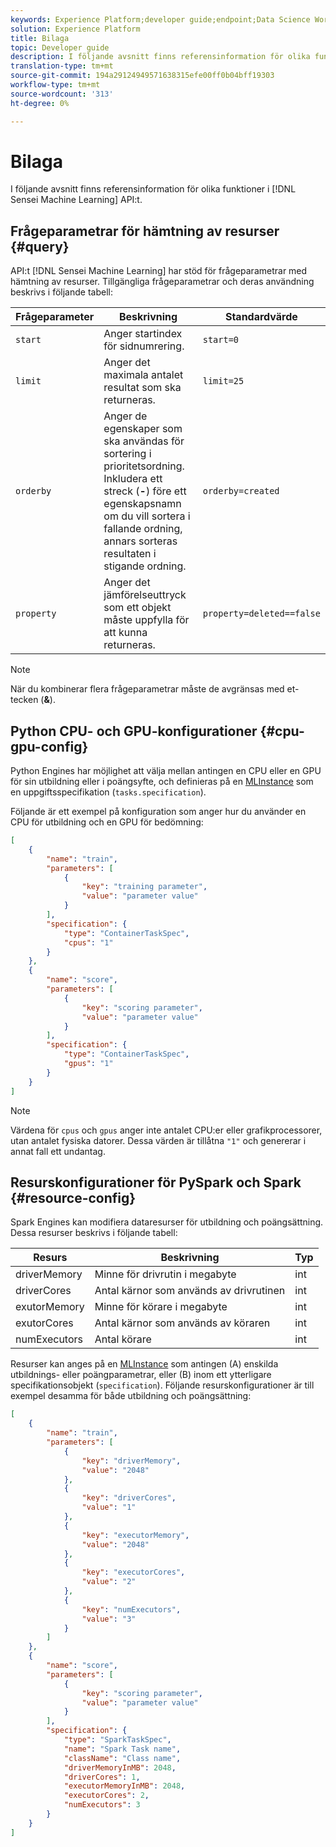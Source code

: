 ```yaml
---
keywords: Experience Platform;developer guide;endpoint;Data Science Workspace;popular topics;
solution: Experience Platform
title: Bilaga
topic: Developer guide
description: I följande avsnitt finns referensinformation för olika funktioner i API:t Sensei Machine Learning.
translation-type: tm+mt
source-git-commit: 194a29124949571638315efe00ff0b04bff19303
workflow-type: tm+mt
source-wordcount: '313'
ht-degree: 0%

---
```



# Bilaga

I följande avsnitt finns referensinformation för olika funktioner i [!DNL Sensei Machine Learning] API:t.

## Frågeparametrar för hämtning av resurser {#query}

API:t [!DNL Sensei Machine Learning] har stöd för frågeparametrar med hämtning av resurser. Tillgängliga frågeparametrar och deras användning beskrivs i följande tabell:

| Frågeparameter | Beskrivning | Standardvärde |
| --------------- | ----------- | ------- |
| `start` | Anger startindex för sidnumrering. | `start=0` |
| `limit` | Anger det maximala antalet resultat som ska returneras. | `limit=25` |
| `orderby` | Anger de egenskaper som ska användas för sortering i prioritetsordning. Inkludera ett streck (**-**) före ett egenskapsnamn om du vill sortera i fallande ordning, annars sorteras resultaten i stigande ordning. | `orderby=created` |
| `property` | Anger det jämförelseuttryck som ett objekt måste uppfylla för att kunna returneras. | `property=deleted==false` |

>[!NOTE]
>
>När du kombinerar flera frågeparametrar måste de avgränsas med et-tecken (**&amp;**).

## Python CPU- och GPU-konfigurationer {#cpu-gpu-config}

Python Engines har möjlighet att välja mellan antingen en CPU eller en GPU för sin utbildning eller i poängsyfte, och definieras på en [MLInstance](./mlinstances.md) som en uppgiftsspecifikation (`tasks.specification`).

Följande är ett exempel på konfiguration som anger hur du använder en CPU för utbildning och en GPU för bedömning:

```json
[
    {
        "name": "train",
        "parameters": [
            {
                "key": "training parameter",
                "value": "parameter value"
            }    
        ],
        "specification": {
            "type": "ContainerTaskSpec",
            "cpus": "1"
        }
    },
    {
        "name": "score",
        "parameters": [
            {
                "key": "scoring parameter",
                "value": "parameter value" 
            }
        ],
        "specification": {
            "type": "ContainerTaskSpec",
            "gpus": "1"
        }
    }
]
```

>[!NOTE]
>
>Värdena för `cpus` och `gpus` anger inte antalet CPU:er eller grafikprocessorer, utan antalet fysiska datorer. Dessa värden är tillåtna `"1"` och genererar i annat fall ett undantag.

## Resurskonfigurationer för PySpark och Spark {#resource-config}

Spark Engines kan modifiera dataresurser för utbildning och poängsättning. Dessa resurser beskrivs i följande tabell:

| Resurs | Beskrivning | Typ |
| -------- | ----------- | ---- |
| driverMemory | Minne för drivrutin i megabyte | int |
| driverCores | Antal kärnor som används av drivrutinen | int |
| exutorMemory | Minne för körare i megabyte | int |
| exutorCores | Antal kärnor som används av köraren | int |
| numExecutors | Antal körare | int |

Resurser kan anges på en [MLInstance](./mlinstances.md) som antingen (A) enskilda utbildnings- eller poängparametrar, eller (B) inom ett ytterligare specifikationsobjekt (`specification`). Följande resurskonfigurationer är till exempel desamma för både utbildning och poängsättning:

```json
[
    {
        "name": "train",
        "parameters": [
            {
                "key": "driverMemory",
                "value": "2048"
            },
            {
                "key": "driverCores",
                "value": "1"
            },
            {
                "key": "executorMemory",
                "value": "2048"
            },
            {
                "key": "executorCores",
                "value": "2"
            },
            {
                "key": "numExecutors",
                "value": "3"
            }
        ]
    },
    {
        "name": "score",
        "parameters": [
            {
                "key": "scoring parameter",
                "value": "parameter value"
            }
        ],
        "specification": {
            "type": "SparkTaskSpec",
            "name": "Spark Task name",
            "className": "Class name",
            "driverMemoryInMB": 2048,
            "driverCores": 1,
            "executorMemoryInMB": 2048,
            "executorCores": 2,
            "numExecutors": 3
        }
    }
]
```
